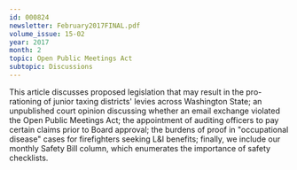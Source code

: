 ```yaml
---
id: 000824
newsletter: February2017FINAL.pdf
volume_issue: 15-02
year: 2017
month: 2
topic: Open Public Meetings Act
subtopic: Discussions
---
```


This article discusses proposed legislation that may result in the pro-rationing of junior taxing districts' levies across Washington State; an unpublished court opinion discussing whether an email exchange violated the Open Public Meetings Act; the appointment of auditing officers to pay certain claims prior to Board approval; the burdens of proof in "occupational disease" cases for firefighters seeking L&I benefits; finally, we include our monthly Safety Bill column, which enumerates the importance of safety checklists.